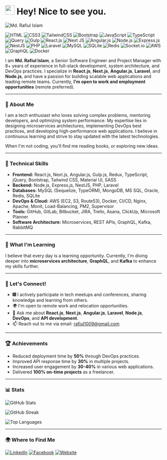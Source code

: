 <h1><img src="https://emojis.slackmojis.com/emojis/images/1531849430/4246/blob-sunglasses.gif?1531849430" width="30"/> Hey! Nice to see you.</h1>

![Md. Rafiul Islam](https://github.com/user-attachments/assets/5c0ccaeb-4221-46bb-bee6-3c6b1006ffc7)

![HTML](https://img.shields.io/badge/HTML5-E34F26?style=flat-square&logo=html5&logoColor=white)
![CSS3](https://img.shields.io/badge/CSS3-1572B6?style=flat-square&logo=css3&logoColor=white)
![TailwindCSS](https://img.shields.io/badge/Tailwind_CSS-38B2AC?style=flat-square&logo=tailwind-css&logoColor=white)
![Bootstrap](https://img.shields.io/badge/Bootstrap-563D7C?style=flat-square&logo=bootstrap&logoColor=white)
![JavaScript](https://img.shields.io/badge/JavaScript-F7DF1E?style=flat-square&logo=javascript&logoColor=black)
![TypeScript](https://img.shields.io/badge/TypeScript-007ACC?style=flat-square&logo=typescript&logoColor=white)
![jQuery](https://img.shields.io/badge/jQuery-0769AD?style=flat-square&logo=jquery&logoColor=white)
![Gulp](https://img.shields.io/badge/GULP-%23CF4647.svg?style=flat-square&logo=gulp&logoColor=white)
![React.js](https://img.shields.io/badge/React.js-0081CB?style=flat-square&logo=react&logoColor=61DAFB)
![Next JS](https://img.shields.io/badge/Next-black?style=flat-square&logo=next.js&logoColor=white)
![Angular.js](https://img.shields.io/badge/Angular.js-DD0031?style=flat-square&logo=angular&logoColor=white)
![Node.js](https://img.shields.io/badge/Node.js-43853D?style=flat-square&logo=node.js&logoColor=white)
![Express.js](https://img.shields.io/badge/express.js-%23404d59.svg?style=flat-square&logo=express&logoColor=%2361DAFB)
![NestJS](https://img.shields.io/badge/nestjs-%23E0234E.svg?style=flat-square&logo=nestjs&logoColor=white)
![PHP](https://img.shields.io/badge/PHP-777BB4?style=flat-square&logo=php&logoColor=white)
![Laravel](https://img.shields.io/badge/Laravel-FF2D20?style=flat-square&logo=laravel&logoColor=white)
![MySQL](https://img.shields.io/badge/MySQL-005C84?style=flat-square&logo=mysql&logoColor=white)
![SQLite](https://img.shields.io/badge/SQLite-07405E?style=flat-square&logo=sqlite&logoColor=white)
![Redis](https://img.shields.io/badge/redis-%23DD0031.svg?&style=flat-square&logo=redis&logoColor=white)
![Socket.io](https://img.shields.io/badge/Socket.io-black?style=flat-square&logo=socket.io&badgeColor=010101)
![AWS](https://img.shields.io/badge/AWS-%23FF9900.svg?&style=flat-square&logo=amazon-aws&logoColor=white)
![GraphQL](https://img.shields.io/badge/-GraphQL-E10098?style=flat-square&logo=graphql&logoColor=white)
![Docker](https://img.shields.io/badge/Docker-0CC1F3?style=flat-square&logo=docker&logoColor=white)

I am **Md. Rafiul Islam**, a Senior Software Engineer and Project Manager with 8+ years of experience in full-stack development, system architecture, and DevOps practices. I specialize in **React.js**, **Next.js**, **Angular.js**, **Laravel**, and **Node.js**, and have a passion for building scalable web applications and leading remote teams. Currently, **I'm open to work and employment opportunities** (remote preferred).

---

### 🌟 About Me

I am a tech enthusiast who loves solving complex problems, mentoring developers, and optimizing system performance. My expertise lies in designing microservices architectures, implementing DevOps best practices, and developing high-performance web applications. I believe in continuous learning and strive to stay updated with the latest technologies.

When I'm not coding, you'll find me reading books, or exploring new ideas.

---

### 🔧 Technical Skills

- **Frontend:** React.js, Next.js, Angular.js, Gulp.js, Redux, TypeScript, jQuery, Bootstrap, Tailwind CSS, Material UI, SASS  
- **Backend:** Node.js, Express.js, NestJS, PHP, Laravel  
- **Databases:** MySQL (Sequelize, TypeORM), MongoDB, MS SQL, Oracle, Redis, SQLite  
- **DevOps & Cloud:** AWS (EC2, S3, Route53), Docker, CI/CD, Nginx, Apache, Monit, Load-Balancing, PM2, Supervisor  
- **Tools:** GitHub, GitLab, Bitbucket, JIRA, Trello, Asana, ClickUp, Microsoft Planner  
- **Software Architecture:** Microservices, REST APIs, GraphQL, Kafka, RabbitMQ  


---

### 🌱 What I'm Learning

I believe that every day is a learning opportunity. Currently, I'm diving deeper into **microservices architecture**, **GraphQL**, and **Kafka** to enhance my skills further.

---

### 👥 Let's Connect!

- :fireworks: I actively participate in tech meetups and conferences, sharing knowledge and learning from others.
- 🌍 I'm open to remote work and relocation opportunities.
- 💬 Ask me about **React.js**, **Next.js**, **Angular.js**, **Laravel**, **Node.js**, **DevOps**, and **API development**.
- 📫 Reach out to me via email: [rafiul1009@gmail.com](mailto:rafiul1009@gmail.com)

---

### 🏆 Achievements

- Reduced deployment time by **50%** through DevOps practices.
- Improved API response time by **30%** in multiple projects.
- Increased user engagement by **30-40%** in various web applications.
- Delivered **100% on-time projects** as a freelancer.

---

### 📊 Stats

![GitHub Stats](https://github-readme-stats.vercel.app/api?username=rafiul1009&theme=dracula&show_icons=true&hide_border=true&count_private=true)

![GitHub Streak](https://github-readme-streak-stats.herokuapp.com/?user=rafiul1009&theme=dracula&hide_border=true)

![Top Languages](https://github-readme-stats.vercel.app/api/top-langs/?username=rafiul1009&theme=dracula&show_icons=true&hide_border=true&layout=compact)

---

### 🌍 Where to Find Me

[![LinkedIn](https://img.shields.io/badge/LinkedIn-0077B5?style=flat-square&logo=linkedin&logoColor=white)](https://www.linkedin.com/in/md-rafiul-islam) 
[![Facebook](https://img.shields.io/badge/Facebook-1877F2?style=flat-square&logo=facebook&logoColor=white)](https://facebook.com/rafiul1009)
[![Website](https://img.shields.io/badge/Portfolio-000000?style=flat-square&logo=portfolio&logoColor=white)](https://www.rafiulislam.com)